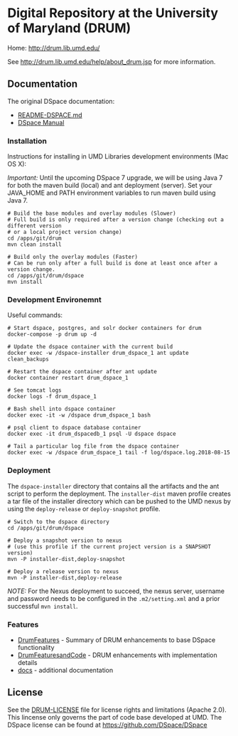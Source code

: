 # Digital Repository at the University of Maryland (DRUM)

Home: http://drum.lib.umd.edu/

See http://drum.lib.umd.edu/help/about_drum.jsp for more information.

## Documentation

The original DSpace documentation:

* [README-DSPACE.md](README-DSPACE.md)
* [DSpace Manual](dspace/docs/pdf/DSpace-Manual.pdf)

### Installation

Instructions for installing in UMD Libraries development environments (Mac OS X):

*Important:* Until the upcoming DSpace 7 upgrade, we will be using Java 7 for both the maven build (local) and ant deployment (server). Set your JAVA_HOME and PATH environment variables to run maven build using Java 7.

```
# Build the base modules and overlay modules (Slower)
# Full build is only required after a version change (checking out a different version
# or a local project version change)
cd /apps/git/drum
mvn clean install

# Build only the overlay modules (Faster)
# Can be run only after a full build is done at least once after a version change.
cd /apps/git/drum/dspace
mvn install
```

### Development Environemnt

Useful commands:
```
# Start dspace, postgres, and solr docker containers for drum
docker-compose -p drum up -d

# Update the dspace container with the current build
docker exec -w /dspace-installer drum_dspace_1 ant update clean_backups

# Restart the dspace container after ant update
docker container restart drum_dspace_1

# See tomcat logs
docker logs -f drum_dspace_1

# Bash shell into dspace container
docker exec -it -w /dspace drum_dspace_1 bash

# psql client to dspace database container
docker exec -it drum_dspacedb_1 psql -U dspace dspace

# Tail a particular log file from the dspace container
docker exec -w /dspace drum_dspace_1 tail -f log/dspace.log.2018-08-15
```

### Deployment

The `dspace-installer` directory that contains all the artifacts and the ant script to perform the deployment. The `installer-dist` maven profile creates a tar file of the installer directory which can be pushed to the UMD nexus by using the `deploy-release` or `deploy-snapshot` profile.

```
# Switch to the dspace directory
cd /apps/git/drum/dspace

# Deploy a snapshot version to nexus
# (use this profile if the current project version is a SNAPSHOT version)
mvn -P installer-dist,deploy-snapshot

# Deploy a release version to nexus
mvn -P installer-dist,deploy-release
```

*NOTE:* For the Nexus deployment to succeed, the nexus server, username and password needs to be configured in the `.m2/setting.xml` and a prior successful `mvn install`.

### Features

* [DrumFeatures](dspace/docs/DrumFeatures.md) - Summary of DRUM enhancements to base DSpace functionality
* [DrumFeaturesandCode](dspace/docs/DrumFeaturesandCode.md) - DRUM enhancements with implementation details
* [docs](dspace/docs) - additional documentation

## License

See the [DRUM-LICENSE](DRUM-LICENSE.md) file for license rights and limitations (Apache 2.0). This lincense only governs the part of code base developed at UMD. The DSpace license can be found at https://github.com/DSpace/DSpace
